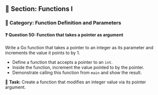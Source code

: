 ## 📘 Section: Functions I  
### 🔹 Category: Function Definition and Parameters  
#### ❓ Question 50: Function that takes a pointer as argument

Write a Go function that takes a pointer to an integer as its parameter and increments the value it points to by 1.

- Define a function that accepts a pointer to an `int`.
- Inside the function, increment the value pointed to by the pointer.
- Demonstrate calling this function from `main` and show the result.

🔧 **Task:** Create a function that modifies an integer value via its pointer argument.
